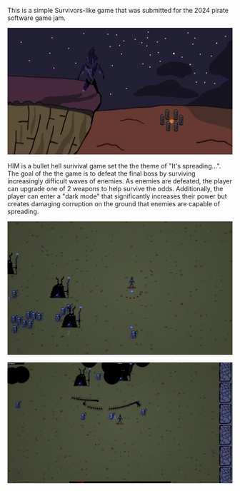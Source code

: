 This is a simple Survivors-like game that was submitted for the 2024 pirate software game jam.

![Main Menu](./Scenes/Levels/TitleScreen.png)

HIM is a bullet hell surivival game set the the theme of "It's spreading...". The goal of the the game is to defeat the final boss by surviving
increasingly difficult waves of enemies. As enemies are defeated, the player can upgrade one of 2 weapons to help survive the odds. Additionally,
the player can enter a "dark mode" that significantly increases their power but creates damaging corruption on the ground that enemies are capable
of spreading. 

![Gameplay1](./Assets/Misc/Gameplay1.PNG)

![Gameplay2](./Assets/Misc/Gameplay2.PNG)